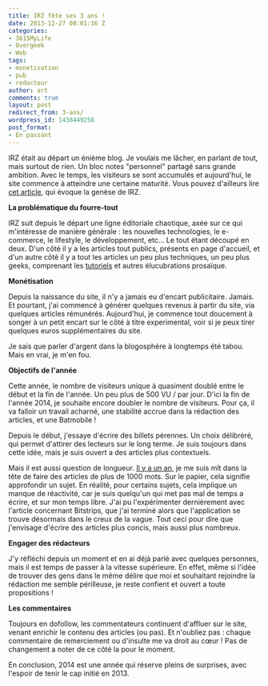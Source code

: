 ```yaml
---
title: IRZ fête ses 3 ans !
date: 2013-12-27 08:01:16 Z
categories:
- 3615MyLife
- Overgeek
- Web
tags:
- monetisation
- pub
- redacteur
author: art
comments: true
layout: post
redirect_from: 3-ans/
wordpress_id: 1438449256
post_format:
- En passant
---
```


IRZ était au départ un énième blog. Je voulais me lâcher, en parlant de tout, mais surtout de rien. Un bloc notes "personnel" partagé sans grande ambition. Avec le temps, les visiteurs se sont accumulés et aujourd'hui, le site commence à atteindre une certaine maturité. Vous pouvez d'ailleurs lire [cet article](https://irz.fr/origine-nom-site-toute-verite-irz), qui évoque la genèse de IRZ.





**La problématique du fourre-tout**





IRZ suit depuis le départ une ligne éditoriale chaotique, axée sur ce qui m'intéresse de manière générale : les nouvelles technologies, le e-commerce, le lifestyle, le développement, etc… Le tout étant découpé en deux. D'un côté il y a les articles tout publics, présents en page d'accueil, et d'un autre côté il y a tout les articles un peu plus techniques, un peu plus geeks, comprenant les [tutoriels](https://irz.fr/categories/#tutoriel) et autres élucubrations prosaïque.





**Monétisation**





Depuis la naissance du site, il n'y a jamais eu d'encart publicitaire. Jamais. Et pourtant, j'ai commencé à générer quelques revenus à partir du site, via quelques articles rémunérés. Aujourd'hui, je commence tout doucement à songer à un petit encart sur le côté à titre experimental, voir si je peux tirer quelques euros supplémentaires du site.





Je sais que parler d'argent dans la blogosphère à longtemps été tabou. Mais en vrai, je m'en fou.





**Objectifs de l'année**





Cette année, le nombre de visiteurs unique à quasiment doublé entre le début et la fin de l'année. Un peu plus de 500 VU / par jour. D'ici la fin de l'année 2014, je souhaite encore doubler le nombre de visiteurs. Pour ça, il va falloir un travail acharné, une stabilité accrue dans la rédaction des articles, et une Batmobile !





Depuis le début, j'essaye d'écrire des billets pérennes. Un choix délibréré, qui permet d'attirer des lecteurs sur le long terme. Je suis toujours dans cette idée, mais je suis ouvert a des articles plus contextuels.





Mais il est aussi question de longueur. [Il y a un an](https://irz.fr/mes-resolutions-en-2013), je me suis mît dans la tête de faire des articles de plus de 1000 mots. Sur le papier, cela signifie approfondir un sujet. En réalité, pour certains sujets, cela implique un manque de réactivité, car je suis quelqu'un qui met pas mal de temps a écrire, et sur mon temps libre. J'ai pu l'expérimenter dernièrement avec l'article concernant Bitstrips, que j'ai terminé alors que l'application se trouve désormais dans le creux de la vague. Tout ceci pour dire que j'envisage d'écrire des articles plus concis, mais aussi plus nombreux.





**Engager des rédacteurs**





J'y réfléchi depuis un moment et en ai déjà parlé avec quelques personnes, mais il est temps de passer à la vitesse supérieure. En effet, même si l'idée de trouver des gens dans le même délire que moi et souhaitant rejoindre la rédaction me semble périlleuse, je reste confient et ouvert a toute propositions !





**Les commentaires**





Toujours en dofollow, les commentateurs continuent d'affluer sur le site, venant enrichir le contenu des articles (ou pas). Et n'oubliez pas : chaque commentaire de remerciement ou d'insulte me va droit au cœur ! Pas de changement a noter de ce côté la pour le moment.





En conclusion, 2014 est une année qui réserve pleins de surprises, avec l'espoir de tenir le cap initié en 2013.
